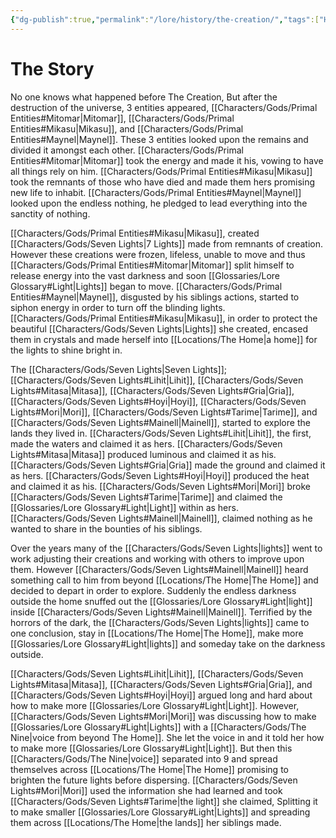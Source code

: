 ```yaml
---
{"dg-publish":true,"permalink":"/lore/history/the-creation/","tags":["History"]}
---
```


# The Story
No one knows what happened before The Creation, But after the destruction of the universe, 3 entities appeared, [[Characters/Gods/Primal Entities#Mitomar\|Mitomar]], [[Characters/Gods/Primal Entities#Mikasu\|Mikasu]], and [[Characters/Gods/Primal Entities#Maynel\|Maynel]]. These 3 entities looked upon the remains and divided it amongst each other. [[Characters/Gods/Primal Entities#Mitomar\|Mitomar]] took the energy and made it his, vowing to have all things rely on him. [[Characters/Gods/Primal Entities#Mikasu\|Mikasu]] took the remnants of those who have died and made them hers promising new life to inhabit. [[Characters/Gods/Primal Entities#Maynel\|Maynel]] looked upon the endless nothing, he pledged to lead everything into the sanctity of nothing. 

[[Characters/Gods/Primal Entities#Mikasu\|Mikasu]], created [[Characters/Gods/Seven Lights\|7 Lights]] made from remnants of creation. However these creations were frozen, lifeless, unable to move and thus [[Characters/Gods/Primal Entities#Mitomar\|Mitomar]] split himself to release energy into the vast darkness and soon [[Glossaries/Lore Glossary#Light\|Lights]] began to move. [[Characters/Gods/Primal Entities#Maynel\|Maynel]], disgusted by his siblings actions, started to siphon energy in order to turn off the blinding lights. [[Characters/Gods/Primal Entities#Mikasu\|Mikasu]], in order to protect the beautiful [[Characters/Gods/Seven Lights\|Lights]] she created, encased them in crystals and made herself into [[Locations/The Home\|a home]] for the lights to shine bright in. 

The [[Characters/Gods/Seven Lights\|Seven Lights]]; [[Characters/Gods/Seven Lights#Lihit\|Lihit]], [[Characters/Gods/Seven Lights#Mitasa\|Mitasa]], [[Characters/Gods/Seven Lights#Gria\|Gria]], [[Characters/Gods/Seven Lights#Hoyi\|Hoyi]], [[Characters/Gods/Seven Lights#Mori\|Mori]], [[Characters/Gods/Seven Lights#Tarime\|Tarime]], and [[Characters/Gods/Seven Lights#Mainell\|Mainell]], started to explore the lands they lived in. [[Characters/Gods/Seven Lights#Lihit\|Lihit]], the first, made the waters and claimed it as hers. [[Characters/Gods/Seven Lights#Mitasa\|Mitasa]] produced luminous and claimed it as his. [[Characters/Gods/Seven Lights#Gria\|Gria]] made the ground and claimed it as hers. [[Characters/Gods/Seven Lights#Hoyi\|Hoyi]] produced the heat and claimed it as his. [[Characters/Gods/Seven Lights#Mori\|Mori]] broke [[Characters/Gods/Seven Lights#Tarime\|Tarime]] and claimed the [[Glossaries/Lore Glossary#Light\|Light]] within as hers. [[Characters/Gods/Seven Lights#Mainell\|Mainell]], claimed nothing as he wanted to share in the bounties of his siblings. 

Over the years many of the [[Characters/Gods/Seven Lights\|lights]] went to work adjusting their creations and working with others to improve upon them. However [[Characters/Gods/Seven Lights#Mainell\|Mainell]] heard something call to him from beyond [[Locations/The Home\|The Home]] and decided to depart in order to explore. Suddenly the endless darkness outside the home snuffed out the [[Glossaries/Lore Glossary#Light\|light]] inside [[Characters/Gods/Seven Lights#Mainell\|Mainell]]. Terrified by the horrors of the dark, the [[Characters/Gods/Seven Lights\|lights]] came to one conclusion, stay in [[Locations/The Home\|The Home]], make more [[Glossaries/Lore Glossary#Light\|lights]] and someday take on the darkness outside. 

[[Characters/Gods/Seven Lights#Lihit\|Lihit]], [[Characters/Gods/Seven Lights#Mitasa\|Mitasa]], [[Characters/Gods/Seven Lights#Gria\|Gria]], and [[Characters/Gods/Seven Lights#Hoyi\|Hoyi]] argued long and hard about how to make more [[Glossaries/Lore Glossary#Light\|Light]]. However, [[Characters/Gods/Seven Lights#Mori\|Mori]] was discussing how to make [[Glossaries/Lore Glossary#Light\|Lights]] with a [[Characters/Gods/The Nine\|voice from beyond The Home]]. She let the voice in and it told her how to make more [[Glossaries/Lore Glossary#Light\|Light]]. But then this [[Characters/Gods/The Nine\|voice]] separated into 9 and spread themselves across [[Locations/The Home\|The Home]] promising to brighten the future lights before dispersing. [[Characters/Gods/Seven Lights#Mori\|Mori]] used the information she had learned and took [[Characters/Gods/Seven Lights#Tarime\|the light]] she claimed, Splitting it to make smaller [[Glossaries/Lore Glossary#Light\|Lights]] and spreading them across [[Locations/The Home\|the lands]] her siblings made.